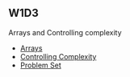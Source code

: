 ## W1D3
 Arrays and Controlling complexity
+ [Arrays][arrays]
+ [Controlling Complexity][controlling-complexity]
+ [Problem Set][problem-set]

[arrays]: ./notes/arrays.md
[controlling-complexity]: ./notes/controlling_complexity.md
[problem-set]: ./problem_set
